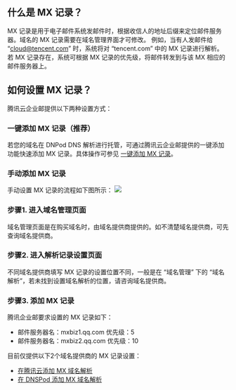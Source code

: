 
## 什么是 MX 记录？
MX 记录是用于电子邮件系统发邮件时，根据收信人的地址后缀来定位邮件服务器。域名的 MX 记录需要在域名管理界面才可修改。
例如，当有人发邮件给 “cloud@tencent.com” 时，系统将对 “tencent.com” 中的 MX 记录进行解析。若 MX 记录存在，系统可根据 MX 记录的优先级，将邮件转发到与该 MX 相应的邮件服务器上。

## 如何设置 MX 记录？
腾讯云企业邮提供以下两种设置方式：

### 一键添加 MX 记录（推荐）
若您的域名在 DNPod DNS 解析进行托管，可通过腾讯云企业邮提供的一键添加功能快速添加 MX 记录。具体操作可参见 [一键添加 MX 记录](https://cloud.tencent.com/document/product/613/57920)。

### 手动添加 MX 记录

手动设置 MX 记录的流程如下图所示：
![](https://main.qcloudimg.com/raw/5f2464f543e2c7cd962d625824404761.png)
### 步骤1. 进入域名管理页面
域名管理页面是在购买域名时，由域名提供商提供的。如不清楚域名提供商，可先查询域名提供商。
### 步骤2. 进入解析记录设置页面
不同域名提供商填写 MX 记录的设置位置不同，一般是在 “域名管理” 下的 “域名解析”，若未找到设置域名解析的位置，请咨询域名提供商。
### 步骤3. 添加 MX 记录
腾讯企业邮要求设置的 MX 记录如下：
 - 邮件服务器名：mxbiz1.qq.com 优先级：5
 - 邮件服务器名：mxbiz2.qq.com 优先级：10

目前仅提供以下2个域名提供商的 MX 记录设置：
- [在腾讯云添加 MX 域名解析](https://cloud.tencent.com/document/product/613/46023)
- [在 DNSPod 添加 MX 域名解析](https://cloud.tencent.com/document/product/613/46024)

